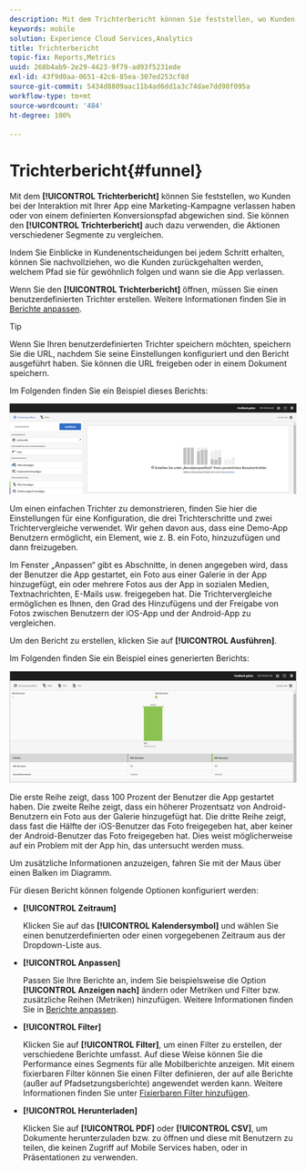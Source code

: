 ```yaml
---
description: Mit dem Trichterbericht können Sie feststellen, wo Kunden bei der Interaktion mit Ihrer App eine Marketing-Kampagne verlassen haben oder von einem definierten Konversionspfad abgewichen sind. Sie können den Trichterbericht auch dazu verwenden, die Aktionen verschiedener Segmente zu vergleichen.
keywords: mobile
solution: Experience Cloud Services,Analytics
title: Trichterbericht
topic-fix: Reports,Metrics
uuid: 268b4ab9-2e29-4423-9f79-ad93f5231ede
exl-id: 43f9d0aa-0651-42c6-85ea-307ed253cf8d
source-git-commit: 5434d8809aac11b4ad6dd1a3c74dae7dd98f095a
workflow-type: tm+mt
source-wordcount: '484'
ht-degree: 100%

---
```


# Trichterbericht{#funnel}

Mit dem **[!UICONTROL Trichterbericht]** können Sie feststellen, wo Kunden bei der Interaktion mit Ihrer App eine Marketing-Kampagne verlassen haben oder von einem definierten Konversionspfad abgewichen sind. Sie können den **[!UICONTROL Trichterbericht]** auch dazu verwenden, die Aktionen verschiedener Segmente zu vergleichen.

Indem Sie Einblicke in Kundenentscheidungen bei jedem Schritt erhalten, können Sie nachvollziehen, wo die Kunden zurückgehalten werden, welchem Pfad sie für gewöhnlich folgen und wann sie die App verlassen.

Wenn Sie den **[!UICONTROL Trichterbericht]** öffnen, müssen Sie einen benutzerdefinierten Trichter erstellen. Weitere Informationen finden Sie in [Berichte anpassen](/help/using/usage/reports-customize/reports-customize.md).

>[!TIP]
>
>Wenn Sie Ihren benutzerdefinierten Trichter speichern möchten, speichern Sie die URL, nachdem Sie seine Einstellungen konfiguriert und den Bericht ausgeführt haben. Sie können die URL freigeben oder in einem Dokument speichern.

Im Folgenden finden Sie ein Beispiel dieses Berichts:

![](assets/funnel_create.png)

Um einen einfachen Trichter zu demonstrieren, finden Sie hier die Einstellungen für eine Konfiguration, die drei Trichterschritte und zwei Trichtervergleiche verwendet. Wir gehen davon aus, dass eine Demo-App Benutzern ermöglicht, ein Element, wie z. B. ein Foto, hinzuzufügen und dann freizugeben.

Im Fenster „Anpassen“ gibt es Abschnitte, in denen angegeben wird, dass der Benutzer die App gestartet, ein Foto aus einer Galerie in der App hinzugefügt, ein oder mehrere Fotos aus der App in sozialen Medien, Textnachrichten, E-Mails usw. freigegeben hat. Die Trichtervergleiche ermöglichen es Ihnen, den Grad des Hinzufügens und der Freigabe von Fotos zwischen Benutzern der iOS-App und der Android-App zu vergleichen.

Um den Bericht zu erstellen, klicken Sie auf **[!UICONTROL Ausführen]**.

Im Folgenden finden Sie ein Beispiel eines generierten Berichts:

![](assets/funnel.png)

Die erste Reihe zeigt, dass 100 Prozent der Benutzer die App gestartet haben. Die zweite Reihe zeigt, dass ein höherer Prozentsatz von Android-Benutzern ein Foto aus der Galerie hinzugefügt hat. Die dritte Reihe zeigt, dass fast die Hälfte der iOS-Benutzer das Foto freigegeben hat, aber keiner der Android-Benutzer das Foto freigegeben hat. Dies weist möglicherweise auf ein Problem mit der App hin, das untersucht werden muss.

Um zusätzliche Informationen anzuzeigen, fahren Sie mit der Maus über einen Balken im Diagramm.

Für diesen Bericht können folgende Optionen konfiguriert werden:

* **[!UICONTROL Zeitraum]**

   Klicken Sie auf das **[!UICONTROL Kalendersymbol]** und wählen Sie einen benutzerdefinierten oder einen vorgegebenen Zeitraum aus der Dropdown-Liste aus.
* **[!UICONTROL Anpassen]**

   Passen Sie Ihre Berichte an, indem Sie beispielsweise die Option **[!UICONTROL Anzeigen nach]** ändern oder Metriken und Filter bzw. zusätzliche Reihen (Metriken) hinzufügen. Weitere Informationen finden Sie in [Berichte anpassen](/help/using/usage/reports-customize/reports-customize.md).
* **[!UICONTROL Filter]**

   Klicken Sie auf **[!UICONTROL Filter]**, um einen Filter zu erstellen, der verschiedene Berichte umfasst. Auf diese Weise können Sie die Performance eines Segments für alle Mobilberichte anzeigen. Mit einem fixierbaren Filter können Sie einen Filter definieren, der auf alle Berichte (außer auf Pfadsetzungsberichte) angewendet werden kann. Weitere Informationen finden Sie unter [Fixierbaren Filter hinzufügen](/help/using/usage/reports-customize/t-sticky-filter.md).
* **[!UICONTROL Herunterladen]**

   Klicken Sie auf **[!UICONTROL PDF]** oder **[!UICONTROL CSV]**, um Dokumente herunterzuladen bzw. zu öffnen und diese mit Benutzern zu teilen, die keinen Zugriff auf Mobile Services haben, oder in Präsentationen zu verwenden.
